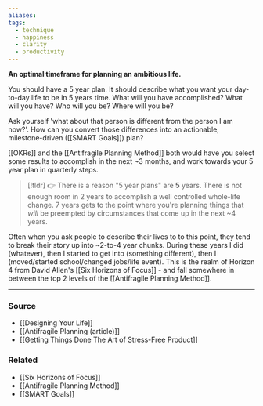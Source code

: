```yaml
---
aliases: 
tags:
  - technique
  - happiness
  - clarity
  - productivity
---
```

**An optimal timeframe for planning an ambitious life.**

You should have a 5 year plan. It should describe what you want your day-to-day life to be in 5 years time. What will you have accomplished? What will you have? Who will you be? Where will you be?

Ask yourself 'what about that person is different from the person I am now?'. How can you convert those differences into an actionable, milestone-driven ([[SMART Goals]]) plan? 

[[OKRs]] and the [[Antifragile Planning Method]] both would have you select some results to accomplish in the next ~3 months, and work towards your 5 year plan in quarterly steps.

> [!tldr] 👉 There is a reason "5 year plans" are **5** years. There is not enough room in 2 years to accomplish a well controlled whole-life change. 7 years gets to the point where you're planning things that *will* be preempted by circumstances that come up in the next ~4 years.

Often when you ask people to describe their lives to to this point, they tend to break their story up into ~2-to-4 year chunks. During these years I did (whatever), then I started to get into (something different), then I (moved/started school/changed jobs/life event). This is the realm of Horizon 4 from David Allen's [[Six Horizons of Focus]] - and fall somewhere in between the top 2 levels of the [[Antifragile Planning Method]].

---

### Source
- [[Designing Your Life]]
- [[Antifragile Planning (article)]]
- [[Getting Things Done The Art of Stress-Free Product]]

### Related
- [[Six Horizons of Focus]] 
- [[Antifragile Planning Method]] 
- [[SMART Goals]]